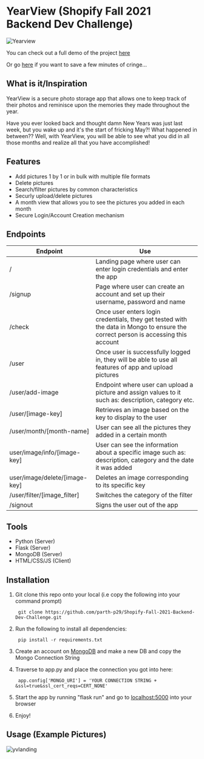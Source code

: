 # YearView (Shopify Fall 2021 Backend Dev Challenge)

![Yearview](https://user-images.githubusercontent.com/69891859/117560163-5df75400-b059-11eb-81bb-a84ebec9cbed.gif)


You can check out a full demo of the project [here](https://www.youtube.com/watch?v=iAI6MHgDDDA)

Or go [here](https://www.youtube.com/watch?v=2wQqpM33VCY) if you want to save a few minutes of cringe...

## What is it/Inspiration

YearView is a secure photo storage app that allows one to keep track of their photos and reminisce upon the memories they made throughout the year.

Have you ever looked back and thought damn New Years was just last week, but you wake up and it's the start of fricking May?! What happened in between?? Well, with YearView, you will be able to see what you did in all those months and realize all that you have accomplished!

## Features

- Add pictures 1 by 1 or in bulk with multiple file formats
- Delete pictures
- Search/filter pictures by common characteristics
- Securly upload/delete pictures
- A month view that allows you to see the pictures you added in each month
- Secure Login/Account Creation mechanism

## Endpoints

|Endpoint | Use |
|---------|-----|
|/        | Landing page where user can enter login credentials and enter the app|
|/signup  | Page where user can create an account and set up their username, password and name |
|/check   | Once user enters login credentials, they get tested with the data in Mongo to ensure the correct person is accessing this account|
|/user    | Once user is successfully logged in, they will be able to use all features of app and upload pictures|
|/user/add-image| Endpoint where user can upload a picture and assign values to it such as: description, category etc.|
|/user/[image-key]| Retrieves an image based on the key to display to the user |
|/user/month/[month-name] | User can see all the pictures they added in a certain month |
|user/image/info/[image-key] | User can see the information about a specific image such as: description, category and the date it was added |
|user/image/delete/[image-key]| Deletes an image corresponding to its specific key |
|/user/filter/[image_filter] | Switches the category of the filter |
|/signout | Signs the user out of the app |

## Tools

- Python (Server)
- Flask (Server)
- MongoDB (Server)
- HTML/CSS/JS (Client)

## Installation

1. Git clone this repo onto your local (i.e copy the following into your command prompt)

        git clone https://github.com/parth-p29/Shopify-Fall-2021-Backend-Dev-Challenge.git

2. Run the following to install all dependencies:

        pip install -r requirements.txt
        
3. Create an account on [MongoDB](https://www.mongodb.com/try) and make a new DB and copy the Mongo Connection String
4. Traverse to app.py and place the connection you got into here:

        app.config['MONGO_URI'] = 'YOUR CONNECTION STRING + &ssl=true&ssl_cert_reqs=CERT_NONE'

5. Start the app by running "flask run" and go to [localhost:5000](http://localhost:5000/) into your browser
6. Enjoy! 

## Usage (Example Pictures)

![yvlanding](https://user-images.githubusercontent.com/69891859/117562329-26de6e00-b06c-11eb-80bc-069759a6e7bb.png)










